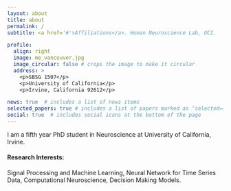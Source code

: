 ```yaml
---
layout: about
title: about
permalink: /
subtitle: <a href='#'>Affiliations</a>. Human Neuroscience Lab, UCI. 

profile:
  align: right
  image: me_vancouver.jpg
  image_circular: false # crops the image to make it circular
  address: >
    <p>SBSG 1507</p>
    <p>University of California</p>
    <p>Irvine, California 92612</p>

news: true  # includes a list of news items
selected_papers: true # includes a list of papers marked as "selected={true}"
social: true  # includes social icons at the bottom of the page
---
```

I am a fifth year PhD student in Neuroscience at University of California, Irvine.


#### Research Interests:
Signal Processing and Machine Learning, Neural Network for Time Series Data, Computational Neuroscience, Decision Making Models.
<!-- 
Put your address / P.O. box / other info right below your picture. You can also disable any these elements by editing `profile` property of the YAML header of your `_pages/about.md`. Edit `_bibliography/papers.bib` and Jekyll will render your [publications page](/al-folio/publications/) automatically. -->

<!-- Link to your social media connections, too. This theme is set up to use [Font Awesome icons](http://fortawesome.github.io/Font-Awesome/) and [Academicons](https://jpswalsh.github.io/academicons/), like the ones below. Add your Facebook, Twitter, LinkedIn, Google Scholar, or just disable all of them. -->
